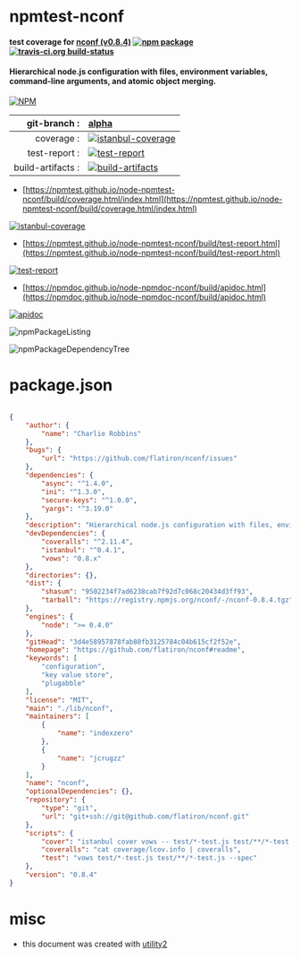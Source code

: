 # npmtest-nconf

#### test coverage for  [nconf (v0.8.4)](https://github.com/flatiron/nconf#readme)  [![npm package](https://img.shields.io/npm/v/npmtest-nconf.svg?style=flat-square)](https://www.npmjs.org/package/npmtest-nconf) [![travis-ci.org build-status](https://api.travis-ci.org/npmtest/node-npmtest-nconf.svg)](https://travis-ci.org/npmtest/node-npmtest-nconf)

#### Hierarchical node.js configuration with files, environment variables, command-line arguments, and atomic object merging.

[![NPM](https://nodei.co/npm/nconf.png?downloads=true&downloadRank=true&stars=true)](https://www.npmjs.com/package/nconf)

| git-branch : | [alpha](https://github.com/npmtest/node-npmtest-nconf/tree/alpha)|
|--:|:--|
| coverage : | [![istanbul-coverage](https://npmtest.github.io/node-npmtest-nconf/build/coverage.badge.svg)](https://npmtest.github.io/node-npmtest-nconf/build/coverage.html/index.html)|
| test-report : | [![test-report](https://npmtest.github.io/node-npmtest-nconf/build/test-report.badge.svg)](https://npmtest.github.io/node-npmtest-nconf/build/test-report.html)|
| build-artifacts : | [![build-artifacts](https://npmtest.github.io/node-npmtest-nconf/glyphicons_144_folder_open.png)](https://github.com/npmtest/node-npmtest-nconf/tree/gh-pages/build)|

- [https://npmtest.github.io/node-npmtest-nconf/build/coverage.html/index.html](https://npmtest.github.io/node-npmtest-nconf/build/coverage.html/index.html)

[![istanbul-coverage](https://npmtest.github.io/node-npmtest-nconf/build/screenCapture.buildCi.browser.%252Ftmp%252Fbuild%252Fcoverage.lib.html.png)](https://npmtest.github.io/node-npmtest-nconf/build/coverage.html/index.html)

- [https://npmtest.github.io/node-npmtest-nconf/build/test-report.html](https://npmtest.github.io/node-npmtest-nconf/build/test-report.html)

[![test-report](https://npmtest.github.io/node-npmtest-nconf/build/screenCapture.buildCi.browser.%252Ftmp%252Fbuild%252Ftest-report.html.png)](https://npmtest.github.io/node-npmtest-nconf/build/test-report.html)

- [https://npmdoc.github.io/node-npmdoc-nconf/build/apidoc.html](https://npmdoc.github.io/node-npmdoc-nconf/build/apidoc.html)

[![apidoc](https://npmdoc.github.io/node-npmdoc-nconf/build/screenCapture.buildCi.browser.%252Ftmp%252Fbuild%252Fapidoc.html.png)](https://npmdoc.github.io/node-npmdoc-nconf/build/apidoc.html)

![npmPackageListing](https://npmtest.github.io/node-npmtest-nconf/build/screenCapture.npmPackageListing.svg)

![npmPackageDependencyTree](https://npmtest.github.io/node-npmtest-nconf/build/screenCapture.npmPackageDependencyTree.svg)



# package.json

```json

{
    "author": {
        "name": "Charlie Robbins"
    },
    "bugs": {
        "url": "https://github.com/flatiron/nconf/issues"
    },
    "dependencies": {
        "async": "^1.4.0",
        "ini": "^1.3.0",
        "secure-keys": "^1.0.0",
        "yargs": "^3.19.0"
    },
    "description": "Hierarchical node.js configuration with files, environment variables, command-line arguments, and atomic object merging.",
    "devDependencies": {
        "coveralls": "^2.11.4",
        "istanbul": "^0.4.1",
        "vows": "0.8.x"
    },
    "directories": {},
    "dist": {
        "shasum": "9502234f7ad6238cab7f92d7c068c20434d3ff93",
        "tarball": "https://registry.npmjs.org/nconf/-/nconf-0.8.4.tgz"
    },
    "engines": {
        "node": ">= 0.4.0"
    },
    "gitHead": "3d4e58957878fab80fb3125784c04b615cf2f52e",
    "homepage": "https://github.com/flatiron/nconf#readme",
    "keywords": [
        "configuration",
        "key value store",
        "plugabble"
    ],
    "license": "MIT",
    "main": "./lib/nconf",
    "maintainers": [
        {
            "name": "indexzero"
        },
        {
            "name": "jcrugzz"
        }
    ],
    "name": "nconf",
    "optionalDependencies": {},
    "repository": {
        "type": "git",
        "url": "git+ssh://git@github.com/flatiron/nconf.git"
    },
    "scripts": {
        "cover": "istanbul cover vows -- test/*-test.js test/**/*-test.js  --spec",
        "coveralls": "cat coverage/lcov.info | coveralls",
        "test": "vows test/*-test.js test/**/*-test.js --spec"
    },
    "version": "0.8.4"
}
```



# misc
- this document was created with [utility2](https://github.com/kaizhu256/node-utility2)
